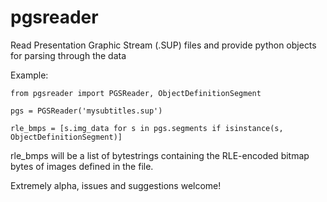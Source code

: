# pgsreader
Read Presentation Graphic Stream (.SUP) files and provide python objects for parsing through the data


Example:

    from pgsreader import PGSReader, ObjectDefinitionSegment
    
    pgs = PGSReader('mysubtitles.sup')
    
    rle_bmps = [s.img_data for s in pgs.segments if isinstance(s, ObjectDefinitionSegment)]
    
rle_bmps will be a list of bytestrings containing the RLE-encoded bitmap bytes of images defined in the file.

Extremely alpha, issues and suggestions welcome!
